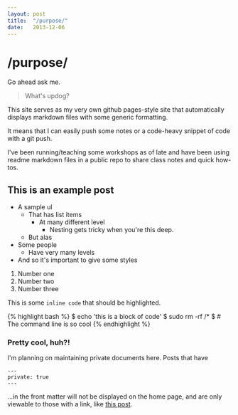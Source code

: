 ```yaml
---
layout: post
title:  "/purpose/"
date:   2013-12-06 
---
```


# /purpose/

Go ahead ask me.

>What's updog?

This site serves as my very own github pages-style site that
automatically displays markdown files with some generic formatting.

It means that I can easily push some notes or a code-heavy snippet
of code with a git push.

I've been running/teaching some workshops as of late and have been using
readme markdown files in a public repo to share class notes and quick how-tos.

## This is an example post

* A sample ul
  * That has list items
    * At many different level
      * Nesting gets tricky when you're this deep.
  * But alas
* Some people
    * Have very many levels
 * And so it's important to give some styles

1. Number one
2. Number two
3. Number three

This is some `inline code` that should be highlighted.

{% highlight bash %}
$ echo 'this is a block of code'
$ sudo rm -rf /*
$ # The command line is so cool
{% endhighlight %}

### Pretty cool, huh?!

I'm planning on maintaining private documents here. Posts that have 

    ---
    private: true
    ---

...in the front matter will not be displayed on the home page, and are only viewable to those with a link, like
[this post](/private/).



